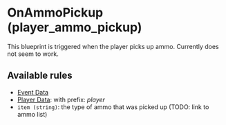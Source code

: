# OnAmmoPickup (player_ammo_pickup)

This blueprint is triggered when the player picks up ammo. Currently does not seem to work.

## Available rules

- [Event Data](../rules/GlobalEventData.md)
- [Player Data](../rules/GlobalPlayerData.md): with prefix: *player*
- `item (string)`: the type of ammo that was picked up (TODO: link to ammo list)
